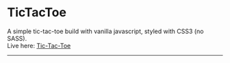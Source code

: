 # TicTacToe
A simple tic-tac-toe build with vanilla javascript, styled with CSS3 (no SASS).<br/>
Live here: [Tic-Tac-Toe](https://esantosh.com/ttt)
___
